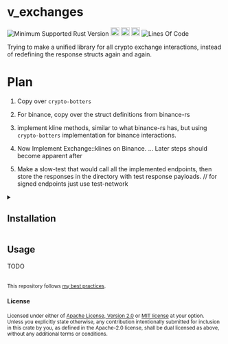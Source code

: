 # v_exchanges
![Minimum Supported Rust Version](https://img.shields.io/badge/nightly-1.83+-ab6000.svg)
[<img alt="crates.io" src="https://img.shields.io/crates/v/v_exchanges.svg?color=fc8d62&logo=rust" height="20" style=flat-square>](https://crates.io/crates/v_exchanges)
[<img alt="docs.rs" src="https://img.shields.io/badge/docs.rs-66c2a5?style=for-the-badge&labelColor=555555&logo=docs.rs&style=flat-square" height="20">](https://docs.rs/v_exchanges)
[<img alt="build status" src="https://img.shields.io/github/actions/workflow/status/valeratrades/v_exchanges/ci.yml?branch=master&style=for-the-badge&style=flat-square" height="20">](https://github.com/valeratrades/v_exchanges/actions?query=branch%3Amaster) <!--NB: Won't find it if repo is private-->
![Lines Of Code](https://img.shields.io/badge/LoC-1486-lightblue)

Trying to make a unified library for all crypto exchange interactions, instead of redefining the response structs again and again.


# Plan 
1. Copy over `crypto-botters`
1. For binance, copy over the struct definitions from binance-rs
1. implement kline methods, similar to what binance-rs has, but using `crypto-botters` implementation for binance interactions.
1. Now Implement Exchange::klines on Binance.
... Later steps should become apparent after


1. Make a slow-test that would call all the implemented endpoints, then store the responses in the directory with test response payloads. // for signed endpoints just use test-network


<!-- markdownlint-disable -->
<details>
  <summary>
    <h2>Installation</h2>
  </summary>
	<pre><code class="language-sh">TODO</code></pre>
</details>
<!-- markdownlint-restore -->

## Usage
TODO

<br>

<sup>
This repository follows <a href="https://github.com/valeratrades/.github/tree/master/best_practices">my best practices</a>.
</sup>

#### License

<sup>
Licensed under either of <a href="LICENSE-APACHE">Apache License, Version
2.0</a> or <a href="LICENSE-MIT">MIT license</a> at your option.
</sup>

<br>

<sub>
Unless you explicitly state otherwise, any contribution intentionally submitted
for inclusion in this crate by you, as defined in the Apache-2.0 license, shall
be dual licensed as above, without any additional terms or conditions.
</sub>
